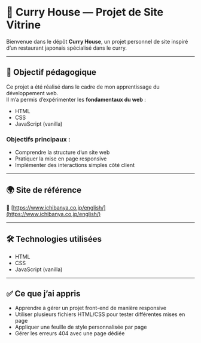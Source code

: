 # 🍛 Curry House — Projet de Site Vitrine

Bienvenue dans le dépôt **Curry House**, un projet personnel de site inspiré d’un restaurant japonais spécialisé dans le curry.

---

## 🧠 Objectif pédagogique

Ce projet a été réalisé dans le cadre de mon apprentissage du développement web.  
Il m’a permis d’expérimenter les **fondamentaux du web** :

- HTML
- CSS 
- JavaScript (vanilla)

### Objectifs principaux :
- Comprendre la structure d’un site web  
- Pratiquer la mise en page responsive  
- Implémenter des interactions simples côté client

---

## 🌍 Site de référence

🔗 [https://www.ichibanya.co.jp/english/](https://www.ichibanya.co.jp/english/)

---

## 🛠️ Technologies utilisées

- HTML  
- CSS  
- JavaScript (vanilla)

---

## ✅ Ce que j’ai appris

- Apprendre à gérer un projet front-end de manière responsive
- Utiliser plusieurs fichiers HTML/CSS pour tester différentes mises en page  
- Appliquer une feuille de style personnalisée par page  
- Gérer les erreurs 404 avec une page dédiée
